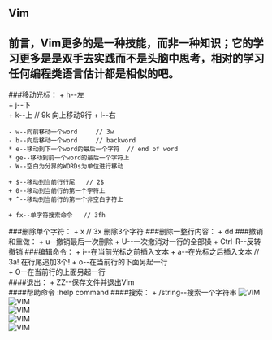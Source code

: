 ## Vim
## 前言，Vim更多的是一种技能，而非一种知识；它的学习更多是是双手去实践而不是头脑中思考，相对的学习任何编程类语言估计都是相似的吧。

###移动光标：
    + h--左    
    + j--下   
    + k--上      // 9k 向上移动9行 
    + l--右

    - w--向前移动一个word     // 3w
    - b--向后移动一个word     // backword
    * e--移动到下一个word的最后一个字符  // end of word
    * ge--移动到前一个word的最后一个字符上
    - W--空白为分界的WORDs为单位进行移动

    + $--移动到当前行行尾   // 2$
    + 0--移动到当前行的第一个字符上
    + ^--移动到当前行的第一个非空白字符上

    + fx--单字符搜索命令   // 3fh 
###删除单个字符：
    + x     // 3x 删除3个字符
###删除一整行内容：
    + dd
###撤销和重做：
    + u--撤销最后一次删除
    + U--一次撤消对一行的全部操
    + Ctrl-R--反转撤销
###编辑命令：
    + i--在当前光标之前插入文本
    + a--在光标之后插入文本  // 3a! 在行尾追加3个!
    + o--在当前行的下面另起一行  
    + O--在当前行的上面另起一行     
####退出：
    + ZZ--保存文件并退出Vim   
####帮助命令    :help command
####搜索：
    + /string--搜索一个字符串
![VIM](./base/img/VIM-01.jpg)    
![VIM](./base/img/VIM-02.jpg)    
![VIM](./base/img/VIM-03.jpg)    
![VIM](./base/img/VIM-04.jpg)  
![VIM](./base/img/VIM-05.jpg) 